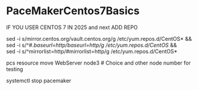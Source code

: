 # PaceMakerCentos7Basics

IF YOU USER CENTOS 7 IN 2025 and next ADD REPO

sed -i s/mirror.centos.org/vault.centos.org/g /etc/yum.repos.d/CentOS* && \
sed -i s/^#.*baseurl=http/baseurl=http/g /etc/yum.repos.d/CentOS* && \
sed -i s/^mirrorlist=http/#mirrorlist=http/g /etc/yum.repos.d/CentOS*

pcs resource move WebServer node3 # Choice and other node number for testing

systemctl stop pacemaker

